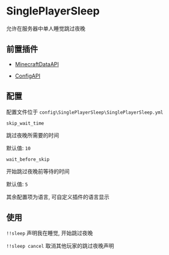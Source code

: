 # SinglePlayerSleep

允许在服务器中单人睡觉跳过夜晚

## 前置插件

- [MinecraftDataAPI](https://github.com/MCDReforged/MinecraftDataAPI)

- [ConfigAPI](https://github.com/MCDReforged/ConfigAPI)

## 配置

配置文件位于 `config\SinglePlayerSleep\SinglePlayerSleep.yml`

`skip_wait_time`

跳过夜晚所需要的时间

默认值: `10`

`wait_before_skip`

开始跳过夜晚前等待的时间

默认值: `5`

其余配置项为语言, 可自定义插件的语言显示

## 使用

`!!sleep` 声明我在睡觉, 开始跳过夜晚

`!!sleep cancel` 取消其他玩家的跳过夜晚声明
